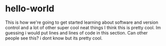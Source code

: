 # hello-world
This is how we're going to get started learning about software and version control and a lot of other super cool neat things
I think this is pretty cool.
Im guessing i would put lines and lines of code in this section.
Can other people see this?
i dont know but its pretty cool.
